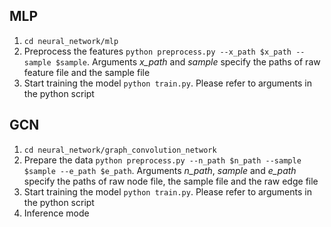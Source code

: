 ## MLP
1. `cd neural_network/mlp`
2. Preprocess the features `python preprocess.py --x_path $x_path --sample $sample`. Arguments *x_path* and *sample* specify the paths of raw feature file and the sample file
3. Start training the model `python train.py`. Please refer to arguments in the python script 

## GCN
1. `cd neural_network/graph_convolution_network`
2. Prepare the data `python preprocess.py --n_path $n_path --sample $sample --e_path $e_path`. Arguments *n_path*, *sample* and *e_path* specify the paths of raw node file, the sample file and the raw edge file
3. Start training the model `python train.py`. Please refer to arguments in the python script 
4. Inference mode